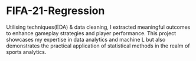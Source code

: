 # FIFA-21-Regression
Utilising techniques(EDA) & data cleaning, I extracted meaningful outcomes to enhance gameplay strategies and player performance. 
This project showcases my expertise in data analytics and machine L but also demonstrates the practical application of statistical methods in the realm of sports analytics.
